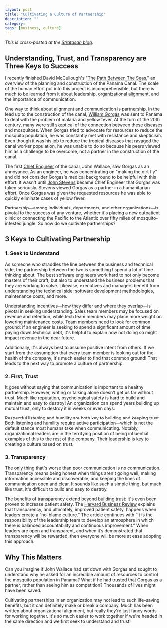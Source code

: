 ```yaml
---
layout: post
title: "Cultivating a Culture of Partnership"
description: ""
category:
tags: [business, culture]
---
```

_This is cross-posted at the [Stratasan blog](https://blog.stratasan.com/founders-perspective-cultivating-a-culture-of-partnership)._

## Understanding, Trust, and Transparency are Three Keys to Success

I recently finished David McCullough's "[The Path Between The Seas](https://www.google.com/books/edition/The_Path_Between_the_Seas/uVaeIXMxJpQC?hl=en&gbpv=0)," an overview of the planning and construction of the Panama Canal. The scale of the human effort put into this project is incomprehensible, but there is much to be learned from it about leadership, [organizational alignment](https://info.stratasan.com/hospitals-guide-to-achieving-organizational-alignment-email-course), and the importance of communication.

One way to think about alignment and communication is partnership. In the lead up to the construction of the canal, [William Gorgas](https://en.wikipedia.org/wiki/William_C._Gorgas) was sent to Panama to deal with the problem of malaria and yellow fever. At the turn of the 20th century, many were still skeptical of the connection between these diseases and mosquitoes. When Gorgas tried to advocate for resources to reduce the mosquito population, he was constantly met with resistance and skepticism. Even though it was his job to reduce the tropical diseases that ravaged the canal worker population, he was unable to do so because his peers viewed him as a challenge to be overcome, not a partner in the construction of the canal.

The first [Chief Engineer](http://www.pbs.org/wgbh/americanexperience/features/panama-canal-chief-engineers-panama-canal/) of the canal, John Wallace, saw Gorgas as an annoyance. As an engineer, he was concentrating on "making the dirt fly" and did not consider Gorgas's medical background to be helpful with this effort. It wasn't until [John Stevens](https://www.britannica.com/biography/John-Frank-Stevens) became Chief Engineer that Gorgas was taken seriously. Stevens viewed Gorgas as a partner in a humanitarian effort. Once Gorgas was given the requested resources he was able to quickly eliminate cases of yellow fever.

Partnership—among individuals, departments, and other organizations—is pivotal to the success of any venture, whether it's placing a new outpatient clinic or connecting the Pacific to the Atlantic over fifty miles of mosquito-infested jungle. So how do we cultivate partnerships?

## 3 Keys to Cultivating Partnership

### 1. Seek to Understand

As someone who straddles the line between the business and technical side, the partnership between the two is something I spend a lot of time thinking about. The best software engineers work hard to not only become masters of their craft, but also to understand the business problems that they are working to solve. Likewise, executives and managers benefit from understanding the technical side: software development methodologies, maintenance costs, and more.

Understanding incentives—how they differ and where they overlap—is pivotal in seeking understanding. Sales team members may be focused on revenue and retention, while tech team members may place more weight on lowering maintenance costs. Team members need to look for common ground: if an engineer is seeking to spend a significant amount of time paying down technical debt, it's helpful to explain how not doing so might impact revenue in the near future.

Additionally, it's always best to assume positive intent from others. If we start from the assumption that every team member is looking out for the health of the company, it's much easier to find that common ground! That leads to the next way to promote a culture of partnership.

### 2. First, Trust

It goes without saying that communication is important to a healthy partnership. However, writing or talking alone doesn't get us far without trust. Much like reputation, psychological safety is hard to build and maintain and easy to destroy! An organization can spend years building up mutual trust, only to destroy it in weeks or even days.

Respectful listening and humility are both key to building and keeping trust. Both listening and humility require active participation—which is not the default stance most humans take when communicating. Notably, organizational leaders are in the terrifying position of being influential examples of this to the rest of the company. Their leadership is key to creating a culture based on trust.

### 3. Transparency

The only thing that's worse than poor communication is no communication. Transparency means being honest when things aren't going well, making information accessible and discoverable, and keeping the lines of communication open and clear. It sounds like such a simple thing, but much like trust, it's difficult to build and easy to destroy.

The benefits of transparency extend beyond building trust: it's even been proven to increase patient safety. The [Harvard Business Review](https://hbr.org/2018/11/building-a-culture-of-transparency-in-health-care) explains that transparency, and ultimately, improved patient safety, happens when leaders create a “no-blame culture.” The article continues with “It is the responsibility of the leadership team to develop an atmosphere in which there is balanced accountability and continuous improvement.” When leaders are open and transparent, and when it’s demonstrated that transparency will be rewarded, then everyone will be more at ease adopting this approach. 

## Why This Matters

Can you imagine if John Wallace had sat down with Gorgas and sought to understand why he asked for an incredible amount of resources to control the mosquito population in Panama? What if he had trusted that Gorgas as a partner, rather than seeing him as competition? Thousands of lives might have been saved.

Cultivating partnerships in an organization may not lead to such life-saving benefits, but it can definitely make or break a company. Much has been written about organizational alignment, but really they're just fancy words for working together. It's so much easier to work together if we're headed in the same direction and we first seek to understand and trust!


